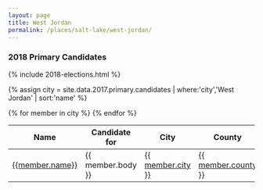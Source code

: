 ```yaml
---
layout: page
title: West Jordan
permalink: /places/salt-lake/west-jordan/
---
```


### 2018 Primary Candidates

{% include 2018-elections.html %}

{% assign city = site.data.2017.primary.candidates | where:'city','West Jordan' | sort:'name' %}
<table>
<thead>
  <th>Name</th>
  <th>Candidate for</th>
  <th>City</th>
  <th>County</th>
</thead>
<tbody>
{% for member in city  %}
  <tr>
    <td><a href="../../../people/{{member.id}}">{{member.name}}</a></td>
    <td>{{ member.body }}</td>
    <td><a href="../../../places/{{ member.county | downcase | replace: ' ','-' }}/{{ member.city | downcase | replace: ' ','-' }}">{{ member.city }}</a></td>
    <td><a href="../../../places/{{ member.county | downcase | replace: ' ','-' }}">{{ member.county }}</a></td>
  </tr>
{% endfor %}
</tbody>
</table>
